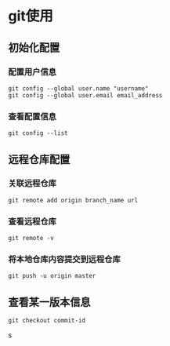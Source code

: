# git使用

## 初始化配置

### 配置用户信息

```shell
git config --global user.name "username"
git config --global user.email email_address
```

### 查看配置信息

```shell
git config --list
```

## 远程仓库配置

### 关联远程仓库

```shell
git remote add origin branch_name url
```

### 查看远程仓库

```shell
git remote -v
```

### 将本地仓库内容提交到远程仓库

```shell
git push -u origin master
```

## 查看某一版本信息

```shell
git checkout commit-id
```
s
